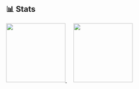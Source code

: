﻿## 📊 Stats

<div>
  <a href="https://github.com/tomori-hikage">
    <img height="160" src="https://github-readme-stats.vercel.app/api?username=tomori-hikage&count_private=true&show_icons=true&include_all_commits=true&theme=nord">
  </a>
  &emsp;
  <a href="https://github.com/tomori-hikage">
    <img height="160" src="https://github-readme-stats.vercel.app/api/top-langs/?username=tomori-hikage&layout=compact&theme=nord">
  </a>
</div>